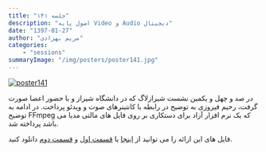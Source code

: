 ```yaml
---
title: "جلسه ۱۴۱"
description: "اصول پایه Video و Audio دیجیتال"
date: "1397-01-27"
author: "مریم بهزادی"
categories:
    - "sessions"
summaryImage: "/img/posters/poster141.jpg"
---
```

[![poster141](../../img/posters/poster141.jpg)](../../img/poster141.jpg)

در صد و چهل و یکمین نشست شیرازلاگ که در دانشگاه شیراز و با حضور اعضا صورت گرفت، رحیم فیروزی به توضیح در رابطه با کانتینرهای صوت و ویدئو پرداخت. در ادامه به توضیح FFmpeg که یک نرم افزار آزاد برای دستکاری بر روی فایل های مالتی مدیا می باشد پرداخته شد.

فایل های این ارائه را می توانید از 
[اینجا](https://gitlab.com/shirazlug/resources/tree/master/presentations/session_141)
یا
[قسمت اول](https://www.slideshare.net/ShirazLUG/ss-97134225)
و
[قسمت دوم](https://www.slideshare.net/ShirazLUG/ss-97134890)
دانلود کنید.